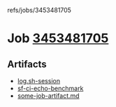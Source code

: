 refs/jobs/3453481705

# Job [3453481705](https://github.com/rokmoln/support-firecloud/runs/3453481705?check_suite_focus=true)

## Artifacts

* [log.sh-session](log.sh-session)
* [sf-ci-echo-benchmark](sf-ci-echo-benchmark)
* [some-job-artifact.md](some-job-artifact.md)

